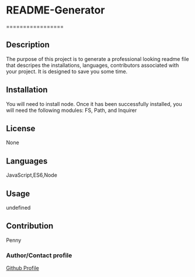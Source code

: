 # README-Generator
  =================

## Description
The purpose of this project is to generate a professional looking readme file that descripes the installations, languages, contributors associated with your project. It is designed to save you some time. 
## Installation
You will need to install node. Once it has been successfully installed, you will need the following modules: FS, Path, and Inquirer
## License
None
## Languages
JavaScript,ES6,Node
## Usage
undefined
## Contribution
Penny
### Author/Contact profile
[Github Profile](https://github.com/es2013)
